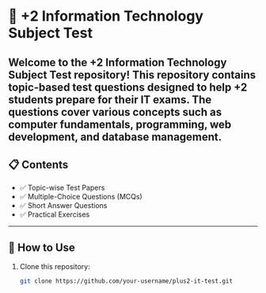 # 📘 +2 Information Technology Subject Test

Welcome to the **+2 Information Technology Subject Test** repository! This repository contains topic-based test questions designed to help +2 students prepare for their IT exams. The questions cover various concepts such as computer fundamentals, programming, web development, and database management.
---
## 📋 **Contents**

- ✅ Topic-wise Test Papers  
- ✅ Multiple-Choice Questions (MCQs)  
- ✅ Short Answer Questions  
- ✅ Practical Exercises  

---

## 🚀 **How to Use**

1. Clone this repository:  
   ```bash
   git clone https://github.com/your-username/plus2-it-test.git
